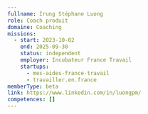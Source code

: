 ```yaml
---
fullname: Irung Stéphane Luong
role: Coach produit
domaine: Coaching
missions:
  - start: 2023-10-02
    end: 2025-09-30
    status: independent
    employer: Incubateur France Travail
    startups:
      - mes-aides-france-travail
      - travailler.en.france
memberType: beta
link: https://www.linkedin.com/in/luongpm/
competences: []
---
```

